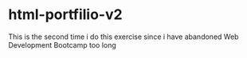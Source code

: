 # html-portfilio-v2
This is the second time i do this exercise since i have abandoned Web Development Bootcamp too long
